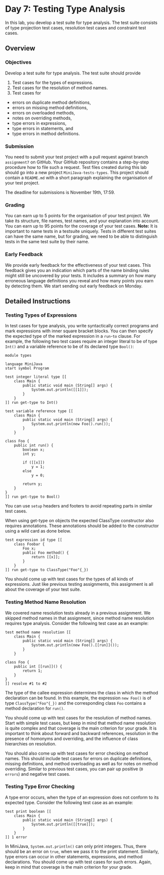 # Day 7: Testing Type Analysis

In this lab, you develop a test suite for type analysis.
The test suite consists of type projection test cases, resolution test cases and constraint test cases.

## Overview

### Objectives

Develop a test suite for type analysis.
The test suite should provide

1. Test cases for the types of expressions.
1. Test cases for the resolution of method names.
2. Test cases for
  * errors on duplicate method definitions,
  * errors on missing method definitions,
  * errors on overloaded methods,
  * notes on overriding methods,
  * type errors in expressions,
  * type errors in statements, and
  * type errors in method definitions.

### Submission

You need to submit your test project with a pull request against branch `assignment7` on GitHub. 
Your GitHub repository contains a step-by-step procedure how to file such a request. 
Test files created during this lab should go into a new project `MiniJava-tests-types`.
This project should contain a `README.md` with a short paragraph explaining the organisation of your test project.

The deadline for submissions is November 19th, 17:59.

### Grading

You can earn up to 5 points for the organisation of your test project.
We take its structure, file names, test names, and your explanation into account.
You can earn up to 95 points for the coverage of your test cases.
**Note:** It is important to name tests in a testsuite uniquely. Tests in different test suites can have the same name, but for grading, we need to be able to distinguish tests in the same test suite by their name.

### Early Feedback

We provide early feedback for the effectiveness of your test cases.
This feedback gives you an indication which parts of the name binding rules might still be uncovered by your tests. 
It includes a summary on how many erroneous language definitions you reveal and how many points you earn by detecting them.
We start sending out early feedback on Monday.

## Detailed Instructions

### Testing Types of Expressions

In test cases for type analysis, 
 you write syntactically correct programs and
 mark expressions with inner square bracket blocks. 
You can then specify the expected type of the marked expression in a `run`-`to` clause.
For example, the following two test cases require an integer literal to be of type `Int()` 
and a variable reference to be of its declared type `Bool()`:

    module types
     
    language MiniJava
    start symbol Program
     
    test integer literal type [[
        class Main {
            public static void main (String[] args) {
                System.out.println([[1]]);
            }
        }
    ]] run get-type to Int()
     
    test variable reference type [[
        class Main {
            public static void main (String[] args) {
                System.out.println(new Foo().run());
            }
        }
     
    class Foo {
        public int run() {
            boolean x;
            int y;
             
            if ([[x]]) 
                y = 1;
            else
                y = 0;
             
            return y;
        }
    }
    ]] run get-type to Bool()

You can use `setup` headers and footers to avoid repeating parts in similar test cases.

When using get-type on objects the expected ClassType constructor also requires annotations.
These annotations should be added to the constructor using a wild card as done below.

	test expression id type [[
		class Foobar {
			Foo x;
			public Foo method() {
				return [[x]];
			}
		}
	]] run get-type to ClassType("Foo"{_})

You should come up with test cases for the types of all kinds of expressions.
Just like previous testing assignments, this assignment is all about the coverage of your test suite.

### Testing Method Name Resolution

We covered name resolution tests already in a previous assignment.
We skipped method names in that assignment, since method name resolution requires type analysis.
Consider the following test case as an example:

    test method name resolution [[
        class Main {
            public static void main (String[] args) {
                System.out.println(new Foo().[[run]]());
            }
        }
     
    class Foo {
        public int [[run]]() {
            return 1;
        }
    }
    ]] resolve #1 to #2

The type of the callee expression determines the class in which the method declaration can be found.
In this example, the expression `new Foo()` is of type `ClassType("Foo"{_})` and 
the corresponding class `Foo` contains a method declaration for `run()`.

You should come up with test cases for the resolution of method names. 
Start with simple test cases, but keep in mind that method name resolution is quite complex 
 and that coverage is the main criterion for your grade. 
It is important to think about forward and backward references, 
 resolution in the presence of homonyms and overriding, 
 and the influence of class hierarchies on resolution.

You should also come up with test cases for error checking on method names.
This should include test cases for errors on duplicate definitions, missing definitions, and method overloading 
 as well as for notes on method overriding.
Similar to previous test cases, you can pair up positive (`0 errors`) and negative test cases.

### Testing Type Error Checking

A type error occurs, when the type of an expression does not conform to its expected type.
Consider the following test case as an example:

    test print boolean [[
        class Main {
            public static void main (String[] args) {
                System.out.println([[true]]);
            }
        }
    ]] 1 error

In MiniJava, `System.out.println()` can only print integers. 
Thus, there should be an error on `true`, when we pass it to the print statement.
Similarly, type errors can occur in other statements, expressions, and method declarations.
You should come up with test cases for such errors.
Again, keep in mind that coverage is the main criterion for your grade.
